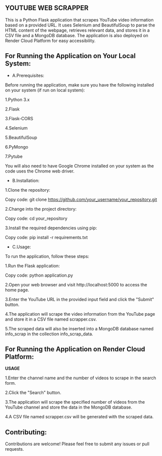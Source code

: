 
## YOUTUBE WEB SCRAPPER

This is a Python Flask application that scrapes YouTube video information based on a provided URL. It uses Selenium and BeautifulSoup to parse the HTML content of the webpage, retrieves relevant data, and stores it in a CSV file and a MongoDB database. The application is also deployed on Render Cloud Platform for easy accessibility.

## For Running the Application on Your Local System:

* A.Prerequisites:

Before running the application, make sure you have the following installed on your system (if run on local system):

1.Python 3.x

2.Flask

3.Flask-CORS

4.Selenium

5.BeautifulSoup

6.PyMongo

7.Pytube

You will also need to have Google Chrome installed on your system as the code uses the Chrome web driver.

* B.Installation:

1.Clone the repository:

Copy code: git clone https://github.com/your_username/your_repository.git

2.Change into the project directory:

Copy code: cd your_repository

3.Install the required dependencies using pip:

Copy code: pip install -r requirements.txt

* C.Usage:

To run the application, follow these steps:

1.Run the Flask application:

Copy code: python application.py

2.Open your web browser and visit http://localhost:5000 to access the home page.

3.Enter the YouTube URL in the provided input field and click the "Submit" button.

4.The application will scrape the video information from the YouTube page and store it in a CSV file named scrapper.csv.

5.The scraped data will also be inserted into a MongoDB database named info_scrap in the collection info_scrap_data.

## For Running the Application on Render Cloud Platform:

**USAGE**

1.Enter the channel name and the number of videos to scrape in the search form.

2.Click the "Search" button.

3.The application will scrape the specified number of videos from the YouTube channel and store the data in the MongoDB database.

4.A CSV file named scrapper.csv will be generated with the scraped data.

## Contributing:

Contributions are welcome! Please feel free to submit any issues or pull requests.
